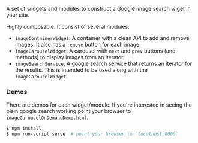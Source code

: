 A set of widgets and modules to construct a Google image search wiget in your site.

Highly composable. It consist of several modules:

* `imageContainerWidget`: A container with a clean API to add and remove images. It also has a `remove` button for each image.
* `imageCarouselWidget`: A carousel with `next` and `prev` buttons (and methods) to display images from an iterator.
* `imageSearchService`: A google search service that returns an iterator for the results. This is intended to be used along with the `imageCarouselWidget`.

### Demos

There are demos for each widget/module. If you're interested in seeing the plain google search working point your browser to `imageCarouselOnDemandDemo.html`.

```bash
$ npm install
$ npm run-script serve  # point your browser to `localhost:8000`
```